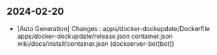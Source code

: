 
## 2024-02-20
 * [Auto Generation] Changes : apps/docker-dockupdate/Dockerfile apps/docker-dockupdate/release.json container.json wiki/docs/install/container.json (dockserver-bot[bot])
